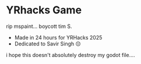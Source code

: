 # YRhacks Game
 rip mspaint... boycott tim S.

- Made in 24 hours for YRHacks 2025
- Dedicated to Savir Singh :pensive:

i hope this doesn't absolutely destroy my godot file....
